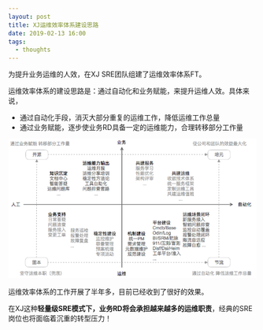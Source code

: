 ```yaml
---
layout: post
title: XJ运维效率体系建设思路
date: 2019-02-13 16:00
tags:
  - thoughts
---
```



为提升业务运维的人效，在XJ SRE团队组建了运维效率体系FT。

运维效率体系的建设思路是：通过自动化和业务赋能，来提升运维人效。具体来说，

+ 通过自动化手段，消灭大部分重复的运维工作，降低运维工作总量
+ 通过业务赋能，逐步使业务RD具备一定的运维能力，合理转移部分工作量

![page.png](https://raw.githubusercontent.com/niean/niean.github.io/master/images/20190213/sre-eff.png)

运维效率体系的工作开展了半年多，目前已经收到了很好的效果。

在XJ这种**轻量级SRE模式下，业务RD将会承担越来越多的运维职责**，经典的SRE岗位也将面临着沉重的转型压力！

